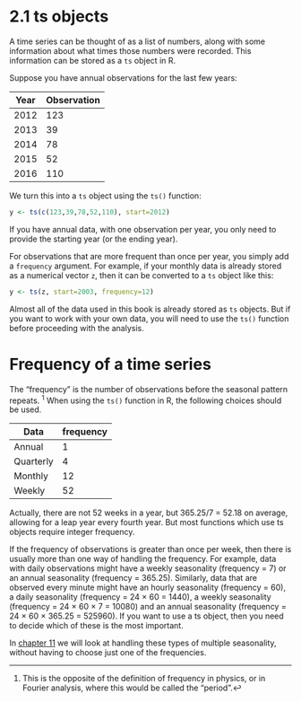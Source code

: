 # 2.1 ts objects
A time series can be thought of as a list of numbers, along with some information about what times those numbers were recorded. This information can be stored as a `ts` object in R.

Suppose you have annual observations for the last few years:

**Year** | **Observation**
-----|-----------
2012 | 123
2013 | 39
2014 | 78
2015 | 52
2016 | 110

We turn this into a `ts` object using the `ts()` function:

```R
y <- ts(c(123,39,78,52,110), start=2012)
```

If you have annual data, with one observation per year, you only need to provide the starting year (or the ending year).

For observations that are more frequent than once per year, you simply add a `frequency` argument. For example, if your monthly data is already stored as a numerical vector `z`, then it can be converted to a `ts` object like this:

```R
y <- ts(z, start=2003, frequency=12)
```

Almost all of the data used in this book is already stored as `ts` objects. But if you want to work with your own data, you will need to use the `ts()` function before proceeding with the analysis.

# Frequency of a time series
The “frequency” is the number of observations before the seasonal pattern repeats. <sup><a name="fnref1">1</a></sup> When using the `ts()` function in R, the following choices should be used.

**Data** | **frequency**
---------|--------------
Annual | 1
Quarterly | 4
Monthly	| 12
Weekly | 52


Actually, there are not 52 weeks in a year, but 365.25/7 = 52.18 on average, allowing for a leap year every fourth year. But most functions which use ts objects require integer frequency.

If the frequency of observations is greater than once per week, then there is usually more than one way of handling the frequency. For example, data with daily observations might have a weekly seasonality (frequency = 7) or an annual seasonality (frequency = 365.25). Similarly, data that are observed every minute might have an hourly seasonality (frequency = 60), a daily seasonality (frequency = 24 × 60 = 1440), a weekly seasonality (frequency = 24 × 60 × 7 = 10080) and an annual seasonality (frequency = 24 × 60 × 365.25 = 525960). If you want to use a ts object, then you need to decide which of these is the most important.

In [chapter 11](advanced.md) we will look at handling these types of multiple seasonality, without having to choose just one of the frequencies.

------------------------
<a name="fn1"></a>
1. This is the opposite of the definition of frequency in physics, or in Fourier analysis, where this would be called the “period”.<a name="fnref1">↩</a>
